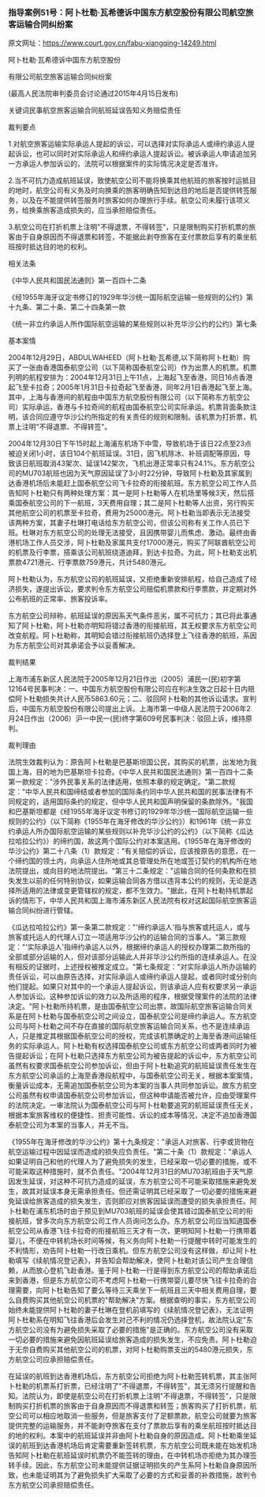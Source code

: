 ### 指导案例51号：阿卜杜勒·瓦希德诉中国东方航空股份有限公司航空旅客运输合同纠纷案
原文网址：https://www.court.gov.cn/fabu-xiangqing-14249.html

阿卜杜勒·瓦希德诉中国东方航空股份

有限公司航空旅客运输合同纠纷案

(最高人民法院审判委员会讨论通过2015年4月15日发布)

关键词民事航空旅客运输合同航班延误告知义务赔偿责任

裁判要点

1.对航空旅客运输实际承运人提起的诉讼，可以选择对实际承运人或缔约承运人提起诉讼，也可以同时对实际承运人和缔约承运人提起诉讼。被诉承运人申请追加另一方承运人参加诉讼的，法院可以根据案件的实际情况决定是否准许。

2.当不可抗力造成航班延误，致使航空公司不能将换乘其他航班的旅客按时运抵目的地时，航空公司有义务及时向换乘的旅客明确告知到达目的地后是否提供转签服务，以及在不能提供转签服务时旅客如何办理旅行手续。航空公司未履行该项义务，给换乘旅客造成损失的，应当承担赔偿责任。

3.航空公司在打折机票上注明"不得退票，不得转签"，只是限制购买打折机票的旅客由于自身原因而不得退票和转签，不能据此剥夺旅客在支付票款后享有的乘坐航班按时抵达目的地的权利。

相关法条

《中华人民共和国民法通则》第一百四十二条

《经1955年海牙议定书修订的1929年华沙统一国际航空运输一些规则的公约》第十九条、第二十条、第二十四条第一款

《统一非立约承运人所作国际航空运输的某些规则以补充华沙公约的公约》第七条

基本案情

2004年12月29日，ABDULWAHEED（阿卜杜勒·瓦希德,以下简称阿卜杜勒）购买了一张由香港国泰航空公司（以下简称国泰航空公司）作为出票人的机票。机票列明的航程安排为：2004年12月31日上午11点，上海起飞至香港，同日16点香港起飞至卡拉奇；2005年1月31日卡拉奇起飞至香港，同年2月1日香港起飞至上海。其中，上海与香港间的航程由中国东方航空股份有限公司（以下简称东方航空公司）实际承运，香港与卡拉奇间的航程由国泰航空公司实际承运。机票背面条款注明，该合同应遵守华沙公约所指定的有关责任的规则和限制。该机票为打折票，机票上注明"不得退票、不得转签"。

2004年12月30日下午15时起上海浦东机场下中雪，导致机场于该日22点至23点被迫关闭1小时，该日104个航班延误。31日，因飞机除冰、补班调配等原因，导致该日航班取消43架次、延误142架次，飞机出港正常率只有24.1%。东方航空公司的MU703航班也因为天气原因延误了3小时22分钟，导致阿卜杜勒及其家属到达香港机场后未能赶上国泰航空公司飞卡拉奇的衔接航班。东方航空公司工作人员告知阿卜杜勒只有两种处理方案：其一是阿卜杜勒等人在机场里等候3天，然后搭乘国泰航空公司的下一航班，3天费用自理；其二是阿卜杜勒等人出资，另行购买其他航空公司的机票至卡拉奇，费用为25000港元。阿卜杜勒当即表示无法接受该两种方案，其妻子杜琳打电话给东方航空公司，但该公司称有关工作人员已下班。杜琳对东方航空公司的处理无法接受，且因携带婴儿而焦虑、激动。最终由香港机场工作人员交涉，阿卜杜勒及家属共支付17000港元，购买了阿联酋航空公司的机票及行李票，搭乘该公司航班绕道迪拜，到达卡拉奇。为此，阿卜杜勒支出机票款4721港元、行李票款759港元，共计5480港元。

阿卜杜勒认为，东方航空公司的航班延误，又拒绝重新安排航程，给自己造成了经济损失，遂提出诉讼，要求判令东方航空公司赔偿机票款和行李票款，并定期对外公布航班的正常率、旅客投诉率。

东方航空公司辩称，航班延误的原因系天气条件恶劣，属不可抗力；其已将此事通知了阿卜杜勒，阿卜杜勒亦明知将错过香港的衔接航班，其无权要求东方航空公司改变航程。阿卜杜勒称，其明知会错过衔接航班仍选择登上飞往香港的航班，系因为东方航空公司对其承诺会予以妥善解决。

裁判结果

上海市浦东新区人民法院于2005年12月21日作出（2005）浦民一(民)初字第12164号民事判决：一、中国东方航空股份有限公司应在判决生效之日起十日内赔偿阿卜杜勒损失共计人民币5863.60元；二、驳回阿卜杜勒的其他诉讼请求。宣判后，中国东方航空股份有限公司提出上诉。上海市第一中级人民法院于2006年2月24日作出（2006）沪一中民一(民)终字第609号民事判决：驳回上诉，维持原判。

裁判理由

法院生效裁判认为：原告阿卜杜勒是巴基斯坦国公民，其购买的机票，出发地为我国上海，目的地为巴基斯坦卡拉奇。《中华人民共和国民法通则》第一百四十二条第一款规定："涉外民事关系的法律适用，依照本章的规定确定。"第二款规定："中华人民共和国缔结或者参加的国际条约同中华人民共和国的民事法律有不同规定的，适用国际条约的规定，但中华人民共和国声明保留的条款除外。"我国和巴基斯坦都是《经1955年海牙议定书修订的1929年华沙统一国际航空运输一些规则的公约》（以下简称《1955年在海牙修改的华沙公约》）和1961年《统一非立约承运人所办国际航空运输的某些规则以补充华沙公约的公约》（以下简称《瓜达拉哈拉公约》）的缔约国，故这两个国际公约对本案适用。《1955年在海牙修改的华沙公约》第二十八条（1）款规定："有关赔偿的诉讼，应该按原告的意愿，在一个缔约国的领土内，向承运人住所地或其总管理处所在地或签订契约的机构所在地法院提出，或向目的地法院提出。"第三十二条规定："运输合同的任何条款和在损失发生以前的任何特别协议，如果运输合同各方借以违背本公约的规则，无论是选择所适用的法律或变更管辖权的规定，都不生效力。"据此，在阿卜杜勒持机票起诉的情形下，中华人民共和国上海市浦东新区人民法院有权对这起国际航空旅客运输合同纠纷进行管辖。

《瓜达拉哈拉公约》第一条第二款规定："'缔约承运人'指与旅客或托运人，或与旅客或托运人的代理人订立一项适用华沙公约的运输合同的当事人。"第三款规定："'实际承运人'指缔约承运人以外，根据缔约承运人的授权办理第二款所指的全部或部分运输的人，但对该部分运输此人并非华沙公约所指的连续承运人。在没有相反的证据时，上述授权被推定成立。"第七条规定："对实际承运人所办运输的责任诉讼，可以由原告选择，对实际承运人或缔约承运人提起，或者同时或分别向他们提起。如果只对其中的一个承运人提起诉讼，则该承运人应有权要求另一承运人参加诉讼。这种参加诉讼的效力以及所适用的程序，根据受理案件的法院的法律决定。"阿卜杜勒所持机票，是由国泰航空公司出票，故国际航空旅客运输合同关系是在阿卜杜勒与国泰航空公司之间设立，国泰航空公司是缔约承运人。东方航空公司与阿卜杜勒之间不存在直接的国际航空旅客运输合同关系，也不是连续承运人，只是推定其根据国泰航空公司的授权，完成该机票确定的上海至香港间运输任务的实际承运人。阿卜杜勒有权选择国泰航空公司或东方航空公司或两者同时为被告提起诉讼；在阿卜杜勒只选择东方航空公司为被告提起的诉讼中，东方航空公司虽然有权要求国泰航空公司参加诉讼，但由于阿卜杜勒追究的航班延误责任发生在东方航空公司承运的上海至香港段航程中，与国泰航空公司无关，根据本案案情，衡量诉讼成本，无需追加国泰航空公司为本案的当事人共同参加诉讼。故东方航空公司虽然有权申请国泰航空公司参加诉讼，但这种申请能否被允许，应由受理案件的法院决定。一审法院认为国泰航空公司与阿卜杜勒要追究的航班延误责任无关，根据本案旅客维权的便捷性、担责可能性、诉讼的成本等情况，决定不追加香港国泰航空公司为本案的当事人，并无不当。

《1955年在海牙修改的华沙公约》第十九条规定："承运人对旅客、行李或货物在航空运输过程中因延误而造成的损失应负责任。"第二十条（1）款规定："承运人如果证明自己和他的代理人为了避免损失的发生，已经采取一切必要的措施，或不可能采取这种措施时，就不负责任。"2004年12月31日的MU703航班由于天气原因发生延误，对这种不可抗力造成的延误，东方航空公司不可能采取措施来避免发生，故其对延误本身无需承担责任。但还需证明其已经采取了一切必要的措施来避免延误给旅客造成的损失发生，否则即应对旅客因延误而遭受的损失承担责任。阿卜杜勒在浦东机场时由于预见到MU703航班的延误会使其错过国泰航空公司的衔接航班，曾多次向东方航空公司工作人员询问怎么办。东方航空公司应当知道国泰航空公司从香港飞往卡拉奇的衔接航班三天才有一次，更明知阿卜杜勒一行携带着婴儿，不便在中转机场长时间等候，有义务向阿卜杜勒一行提醒中转时可能发生的不利情形，劝告阿卜杜勒一行改日乘机。但东方航空公司没有这样做，却让阿卜杜勒填写《续航情况登记表》，并告知会帮助解决，使阿卜杜勒对该公司产生合理信赖，从而放心登机飞赴香港。鉴于阿卜杜勒一行是得到东方航空公司的帮助承诺后来到香港，但是东方航空公司不考虑阿卜杜勒一行携带婴儿要尽快飞往卡拉奇的合理需要，向阿卜杜勒告知了要么等待三天乘坐下一航班且三天中相关费用自理，要么自费购买其他航空公司机票的"帮助解决"方案。根据查明的事实，东方航空公司始终未能提供阿卜杜勒的妻子杜琳在登机前填写的《续航情况登记表》，无法证明阿卜杜勒系在明知飞往香港后会发生对己不利的情况仍选择登机，故法院认定"东方航空公司没有为避免损失采取了必要的措施"是正确的。东方航空公司没有采取一切必要的措施来避免因航班延误给旅客造成的损失发生，不应免责。阿卜杜勒迫于无奈自费购买其他航空公司的机票，对阿卜杜勒购票支出的5480港元损失，东方航空公司应承担赔偿责任。

在延误的航班到达香港机场后，东方航空公司拒绝为阿卜杜勒签转机票，其主张阿卜杜勒的机票系打折票，已经注明了"不得退票，不得转签"，其无须另行提醒和告知。法院认为，即使是航空公司在打折机票上注明"不得退票，不得转签"，只是限制购买打折机票的旅客由于自身原因而不得退票和转签；旅客购买了打折机票，航空公司可以相应地取消一些服务，但是旅客支付了足额票款，航空公司就要为旅客提供完整的运输服务，并不能剥夺旅客在支付了票款后享有的乘坐航班按时抵达目的地的权利。本案中的航班延误并非由阿卜杜勒自身的原因造成。阿卜杜勒乘坐延误的航班到达香港机场后肯定需要重新签转机票，东方航空公司既未能在始发机场告知阿卜杜勒在航班延误时机票仍不能签转的理由，在中转机场亦拒绝为其办理签转手续。因此，东方航空公司未能提供证据证明损失的产生系阿卜杜勒自身原因所致，也未能证明其为了避免损失扩大采取了必要的方式和妥善的补救措施，故判令东方航空公司承担赔偿责任。
